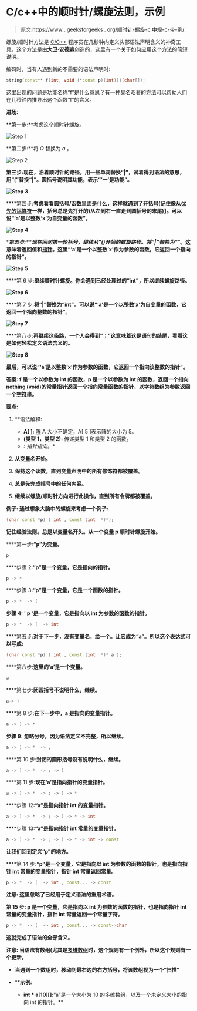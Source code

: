 # C/c++中的顺时针/螺旋法则，示例

> 原文:[https://www . geeksforgeeks . org/顺时针-螺旋-c 中规-c-带-例/](https://www.geeksforgeeks.org/clockwise-spiral-rule-in-c-c-with-examples/)

螺旋/顺时针方法是 [C/C++](https://www.geeksforgeeks.org/c-plus-plus/) 程序员在几秒钟内定义头部语法声明含义的神奇工具。这个方法是由**大卫·安德森**创造的，这里有一个关于如何应用这个方法的简短说明。

编码时，当有人遇到新的不需要的语法声明时:

```cpp
string(const** f(int, void (*const p)(int)))(char[]);
```

这里出现的问题是[功能](https://www.geeksforgeeks.org/functions-in-c/)名称“f”是什么意思？有一种臭名昭著的方法可以帮助人们在几秒钟内推导出这个函数“f”的含义。

**进场:**

**第一步:**考虑这个顺时针螺旋。

![Step 1](img/9e7cdf4227d1b03c00a52dbf690cae98.png)

**第二步:**将 *O* 替换为 *a* 。

![Step 2](img/ce2e17475bee84d21a1c3042e85d1939.png)

**第三步:**现在，沿着顺时针的路径，用一些单词替换“|”，试着得到语法的意思，用“(”替换“|”。圆括号说明其功能，表示**“‘一’是功能”。**

**![Step 3](img/0908ab8c7369cb434a8bd5b99a4e20cf.png)**

****第四步:**考虑看看圆括号/函数里面是什么，这样就遇到了开括号(记住像从[优先的运算符](https://www.geeksforgeeks.org/operator-precedence-and-associativity-in-c/)一样，括号总是先打开的)从左到右一直走到圆括号的末尾)】。可以说“‘a’是以整数‘x’为自变量的函数”。**

**![Step 4](img/0938727506b18708833f62d3366eb49e.png)**

****第五步:**现在回到第一轮括号，继续从”()开始的螺旋路径。将“|”替换为“*”。这意味着返回值和[指针](https://www.geeksforgeeks.org/pointers-in-c-and-c-set-1-introduction-arithmetic-and-array/)。这里“‘a’是一个以整数‘x’作为参数的函数，它返回一个指向的指针”。**

**![Step 5](img/98939401e00b160bbb5b0af16b7f19e6.png)**

****第 6 步:**继续顺时针螺旋。你会遇到已经处理过的“int”，所以继续螺旋路径。**

**![Step 6](img/98939401e00b160bbb5b0af16b7f19e6.png)**

****第 7 步:**将“|”替换为“int”。可以说“‘a’是一个以整数‘x’为自变量的函数，它返回一个指向整数的指针”。**

**![Step 7](img/6cb0aec5de33f6bada7ee94b9a23ef54.png)**

****第八步:**再继续这条路，一个人会得到“；”这意味着这是语句的结尾，看看这是如何轻松定义语法含义的。**

**![Step 8](img/6cb0aec5de33f6bada7ee94b9a23ef54.png)**

**最后，可以说“‘a’是以整数‘x’作为参数的函数，它返回一个指向该整数的指针”。**

****答案:** f 是一个以参数为 int 的函数，p 是一个以参数为 int 的函数，返回一个指向 nothing (void)的常量指针返回一个指向[常量函数](https://www.geeksforgeeks.org/difference-between-static-and-constant-function-in-cpp/)的指针，以[字符数组](https://www.geeksforgeeks.org/difference-between-string-and-character-array-in-java/)为参数返回一个[字符串](https://www.geeksforgeeks.org/string-data-structure/)。**

****要点:****

1.  **语法解释:

    *   **A[ ]:** [阵](https://www.geeksforgeeks.org/arrays-in-c-cpp/) A 大小不确定，A[ 5 ]表示阵的大小为 5。
    *   **(类型 1，类型 2):** 传递类型 1 和类型 2 的函数。
    *   ***:** 指针指向。** 
2.  **从变量名开始。**
3.  **保持这个读数，直到变量声明中的所有修饰符都被覆盖。**
4.  **总是先完成括号中的任何内容。**
5.  **继续以螺旋/顺时针方向进行此操作，直到所有令牌都被覆盖。**

****例子:**
通过想象大脑中的螺旋来考虑一个例子:**

```cpp
(char const *p) ( int , const (int  *)*);
```

**记住经验法则。总是以变量名开头。从一个变量 p 顺时针螺旋开始。**

****第一步:**“p”为变量。**

```cpp
p 
```

****步骤 2:**“p”是一个变量，它是指向的指针。**

```cpp
p -> * 
```

****步骤 3:**“p”是一个变量，它是一个函数的指针。**

```cpp
p -> *  -> ( 
```

**步骤 4: **'** p '是一个变量，它是指向以 int 为参数的函数的指针。**

```cpp
p -> *  -> (  -> int 
```

****第五步:**对于下一步，没有变量名，给一个。让它成为“a”。所以这个表达式可以写成:**

```cpp
(char const *p) ( int , const (int  *)* a );
```

****第六步:**这里的‘a’是一个变量。**

```cpp
a 
```

****第七步:**闭圆括号不说明什么，继续。**

```cpp
a-> ) 
```

****第 8 步:**在下一步中，a 是指向的变量指针。**

```cpp
a -> ) -> * 
```

****步骤 9:** 忽略分号，因为语法定义不完整，所以继续。**

```cpp
a -> ) -> *  -> ; 
```

****第 10 步:**封闭的圆形括号没有说明什么，继续。**

```cpp
a -> ) -> *  -> ; -> )
```

****第 11 步:**现在‘a’是指向指针的变量指针。**

```cpp
a -> ) -> *  -> ; -> ) -> * 
```

****步骤 12:**“a”是指向指针 int 的变量指针。**

```cpp
a -> ) -> *  -> ; -> ) -> * -> int 
```

****步骤 13:**“a”是指向指针 int 常量的变量指针。**

```cpp
a -> ) -> *  -> ; -> ) -> * -> int -> const 
```

**让我们回到定义“p”的地方。**

****第 14 步:**“p”是一个变量，它是指向以 int 为参数的函数的指针，也是指向指针 int 常量的变量指针，指针 int 常量返回常量。**

```cpp
p -> *  -> (  -> int , const... -> const
```

****注意:**
这里忽略了已经用于定义语法的重用术语。**

****第 15 步:** p 是一个变量，它是指向以 int 为参数的函数的指针，也是指向指针 int 常量的变量指针，指针 int 常量返回一个常量字符。**

```cpp
p -> *  -> (  -> int , const... -> const->char
```

**这就完成了语法的全部含义。**

****注意:**
当语法有数组(尤其是[多维数组](https://www.geeksforgeeks.org/multidimensional-arrays-c-cpp/)时，这个规则有一个例外，所以这个规则有一个更新。**

*   **当遇到一个数组时，移动到最右边的右方括号，将该数组视为一个“扫描”**
*   ****示例:**

    *   **int * a[10][]:**“a”是一个大小为 10 的多维数组，以及一个未定义大小的指向 int 的指针。**